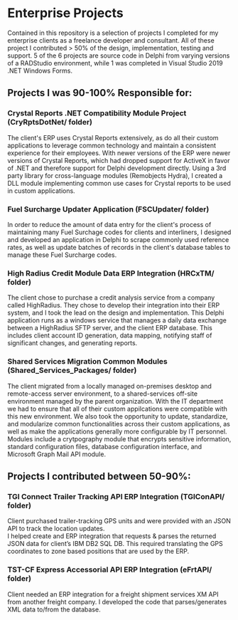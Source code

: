 # Enterprise Projects

Contained in this repository is a selection of projects I completed for my enterprise clients as a freelance developer and consultant. All of these project I contributed > 50% of the design, implementation, testing and support. 5 of the 6 projects are source code in Delphi from varying versions of a RADStudio environment, while 1 was completed in Visual Studio 2019 .NET Windows Forms. 


## Projects I was 90-100% Responsible for: 

### Crystal Reports .NET Compatibility Module Project (CryRptsDotNet/ folder)
The client's ERP uses Crystal Reports extensively, as do all their custom applications to leverage common technology and maintain a consistent experience for their employees. With newer versions of the ERP were newer versions of Crystal Reports, which had dropped support for ActiveX in favor of .NET and therefore support for Delphi development directly. Using a 3rd party library for cross-language modules (Remobjects Hydra), I created a DLL module implementing common use cases for Crystal reports to be used in custom applications. 

### Fuel Surcharge Updater Application (FSCUpdater/ folder)
In order to reduce the amount of data entry for the client's process of maintaining many Fuel Surchage codes for clients and interliners, I designed and developed an application in Delphi to scrape commonly used reference rates, as well as update batches of records in the client's database tables to manage these Fuel Surcharge codes. 

### High Radius Credit Module Data ERP Integration (HRCxTM/ folder)
The client chose to purchase a credit analysis service from a company called HighRadius. They chose to develop their integration into their ERP system, and I took the lead on the design and implementation. This Delphi application runs as a windows service that manages a daily data exchange between a HighRadius SFTP server, and the client ERP database. This includes client account ID generation, data mapping, notifying staff of significant changes, and generating reports.

### Shared Services Migration Common Modules (Shared_Services_Packages/ folder)
The client migrated from a locally managed on-premises desktop and remote-access server environment, to a shared-services off-site environment managed by the parent organization. With the IT department we had to ensure that all of their custom appilcations were compatible with this new environment. We also took the opportunity to update, standardize, and modularize common functionalities across their custom applications, as well as make the applications generally more configurable by IT personnel. Modules include a crytpography module that encrypts sensitive information, standard configuration files, database configuration interface, and Microsoft Graph Mail API module.


## Projects I contributed between 50-90%:

### TGI Connect Trailer Tracking API ERP Integration (TGIConAPI/ folder)
Client purchased trailer-tracking GPS units and were provided with an JSON API to track the location updates.  
I helped create and ERP integration that requests & parses the returned JSON data for client’s IBM DB2 SQL DB. This required translating the GPS coordinates to zone based positions that are used by the ERP.


### TST-CF Express Accessorial API ERP Integration (eFrtAPI/ folder)
Client needed an ERP integration for a freight shipment services XM API from another freight company. I developed the code that parses/generates XML data to/from the database.

